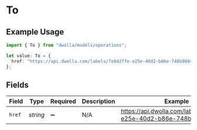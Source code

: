 # To

## Example Usage

```typescript
import { To } from "dwolla/models/operations";

let value: To = {
  href: "https://api.dwolla.com/labels/7e042ffe-e25e-40d2-b86e-748b98845ecc",
};
```

## Fields

| Field                                                              | Type                                                               | Required                                                           | Description                                                        | Example                                                            |
| ------------------------------------------------------------------ | ------------------------------------------------------------------ | ------------------------------------------------------------------ | ------------------------------------------------------------------ | ------------------------------------------------------------------ |
| `href`                                                             | *string*                                                           | :heavy_minus_sign:                                                 | N/A                                                                | https://api.dwolla.com/labels/7e042ffe-e25e-40d2-b86e-748b98845ecc |